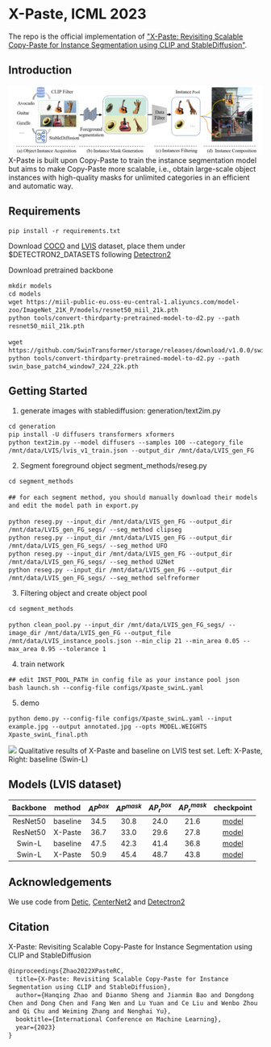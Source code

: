 # X-Paste, ICML 2023

The repo is the official implementation of ["X-Paste: Revisiting Scalable Copy-Paste for Instance Segmentation using CLIP and StableDiffusion"](https://arxiv.org/abs/2212.03863).

## Introduction

![X-Paste Pipeline](pipleline_figure.png)
  X-Paste is built upon Copy-Paste to train the instance segmentation model but aims to make Copy-Paste more scalable, i.e., obtain large-scale object instances with high-quality masks for unlimited categories in an efficient and automatic way. 

## Requirements

```
pip install -r requirements.txt
```

Download [COCO](https://cocodataset.org/#download) and  [LVIS](https://www.lvisdataset.org/dataset) dataset, place them under $DETECTRON2_DATASETS following [Detectron2](https://github.com/facebookresearch/detectron2/tree/main/datasets)


Download pretrained backbone 
```
mkdir models
cd models
wget https://miil-public-eu.oss-eu-central-1.aliyuncs.com/model-zoo/ImageNet_21K_P/models/resnet50_miil_21k.pth
python tools/convert-thirdparty-pretrained-model-to-d2.py --path resnet50_miil_21k.pth

wget https://github.com/SwinTransformer/storage/releases/download/v1.0.0/swin_base_patch4_window7_224_22k.pth
python tools/convert-thirdparty-pretrained-model-to-d2.py --path swin_base_patch4_window7_224_22k.pth
```

## Getting Started 
1. generate images with stablediffusion: generation/text2im.py

```
cd generation
pip install -U diffusers transformers xformers
python text2im.py --model diffusers --samples 100 --category_file /mnt/data/LVIS/lvis_v1_train.json --output_dir /mnt/data/LVIS_gen_FG
```

2. Segment foreground object segment_methods/reseg.py 

```
cd segment_methods

## for each segment method, you should manually download their models and edit the model path in export.py 

python reseg.py --input_dir /mnt/data/LVIS_gen_FG --output_dir /mnt/data/LVIS_gen_FG_segs/ --seg_method clipseg
python reseg.py --input_dir /mnt/data/LVIS_gen_FG --output_dir /mnt/data/LVIS_gen_FG_segs/ --seg_method UFO
python reseg.py --input_dir /mnt/data/LVIS_gen_FG --output_dir /mnt/data/LVIS_gen_FG_segs/ --seg_method U2Net
python reseg.py --input_dir /mnt/data/LVIS_gen_FG --output_dir /mnt/data/LVIS_gen_FG_segs/ --seg_method selfreformer
```

3. Filtering object and create object pool 

```
cd segment_methods

python clean_pool.py --input_dir /mnt/data/LVIS_gen_FG_segs/ --image_dir /mnt/data/LVIS_gen_FG --output_file /mnt/data/LVIS_instance_pools.json --min_clip 21 --min_area 0.05 --max_area 0.95 --tolerance 1

```

4. train network 

```
## edit INST_POOL_PATH in config file as your instance pool json
bash launch.sh --config-file configs/Xpaste_swinL.yaml

```

5. demo
```
python demo.py --config-file configs/Xpaste_swinL.yaml --input example.jpg --output annotated.jpg --opts MODEL.WEIGHTS Xpaste_swinL_final.pth
```
![](visualize.png)
Qualitative results of X-Paste and baseline on LVIS test set. Left: X-Paste,
Right: baseline (Swin-L)

## Models (LVIS dataset)
| Backbone  | method | $AP^{box}$ | $AP^{mask}$ | $AP_r^{box}$ | $AP_r^{mask}$ | checkpoint |
|:--------:|:----------:|:----------:|:-----------:|:------------:|:-------------:|:-------------:|
| ResNet50  | baseline |    34.5    |     30.8    |     24.0     |      21.6    | [model]() |
| ResNet50  | X-Paste  |    36.7    |     33.0    |     29.6     |      27.8     | [model]() |
|  Swin-L  | baseline |    47.5    |     42.3    |     41.4    |      36.8     | [model]() |
|  Swin-L  | X-Paste  |    50.9    |     45.4    |     48.7     |      43.8    | [model]() |

## Acknowledgements

We use code from [Detic](https://github.com/facebookresearch/Detic), [CenterNet2](https://github.com/xingyizhou/CenterNet2) and [Detectron2](https://github.com/facebookresearch/detectron2)

## Citation

X-Paste: Revisiting Scalable Copy-Paste for Instance Segmentation using CLIP and StableDiffusion

```
@inproceedings{Zhao2022XPasteRC,
  title={X-Paste: Revisiting Scalable Copy-Paste for Instance Segmentation using CLIP and StableDiffusion},
  author={Hanqing Zhao and Dianmo Sheng and Jianmin Bao and Dongdong Chen and Dong Chen and Fang Wen and Lu Yuan and Ce Liu and Wenbo Zhou and Qi Chu and Weiming Zhang and Nenghai Yu},
  booktitle={International Conference on Machine Learning},
  year={2023}
}
```
